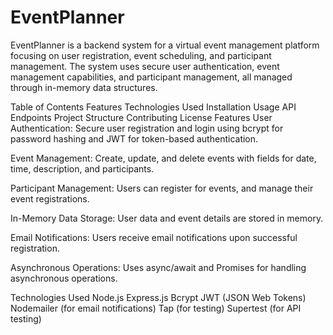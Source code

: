 # EventPlanner
EventPlanner is a backend system for a virtual event management platform focusing on user registration, event scheduling, and participant management. The system uses secure user authentication, event management capabilities, and participant management, all managed through in-memory data structures.

Table of Contents
Features
Technologies Used
Installation
Usage
API Endpoints
Project Structure
Contributing
License
Features
User Authentication: Secure user registration and login using bcrypt for password hashing and JWT for token-based authentication.

Event Management: Create, update, and delete events with fields for date, time, description, and participants.

Participant Management: Users can register for events, and manage their event registrations.

In-Memory Data Storage: User data and event details are stored in memory.

Email Notifications: Users receive email notifications upon successful registration.

Asynchronous Operations: Uses async/await and Promises for handling asynchronous operations.


Technologies Used
Node.js
Express.js
Bcrypt
JWT (JSON Web Tokens)
Nodemailer (for email notifications)
Tap (for testing)
Supertest (for API testing)
